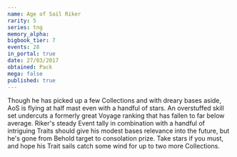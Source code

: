 ```yaml
---
name: Age of Sail Riker
rarity: 5
series: tng
memory_alpha:
bigbook_tier: 7
events: 28
in_portal: true
date: 27/03/2017
obtained: Pack
mega: false
published: true
---
```


Though he has picked up a few Collections and with dreary bases aside, AoS is flying at half mast even with a handful of stars. An overstuffed skill set undercuts a formerly great Voyage ranking that has fallen to far below average. Riker's steady Event tally in combination with a handful of intriguing Traits should give his modest bases relevance into the future, but he's gone from Behold target to consolation prize. Take stars if you must, and hope his Trait sails catch some wind for up to two more Collections.
